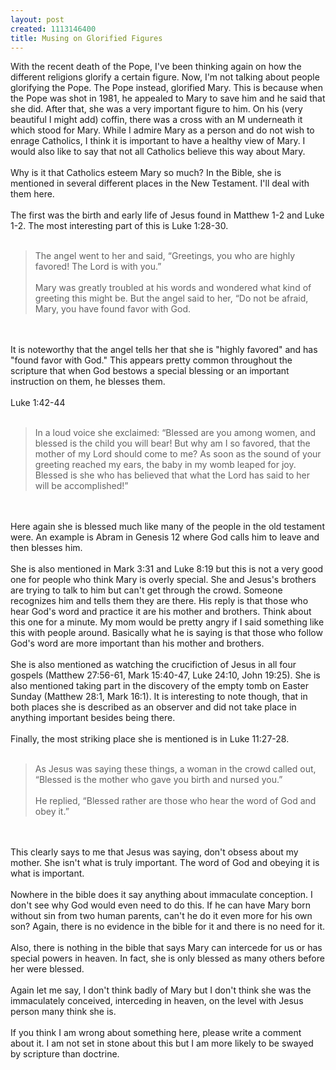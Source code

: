 ```yaml
--- 
layout: post
created: 1113146400
title: Musing on Glorified Figures
---
```

With the recent death of the Pope, I've been thinking again on how the different religions glorify a certain figure.  Now, I'm not talking about people glorifying the Pope.  The Pope instead, glorified Mary.  This is because when the Pope was shot in 1981, he appealed to Mary to save him and he said that she did.  After that, she was a very important figure to him.  On his (very beautiful I might add) coffin, there was a cross with an M underneath it which stood for Mary.   While I admire Mary as a person and do not wish to enrage Catholics, I think it is important to have a healthy view of Mary.  I would also like to say that not all Catholics believe this way about Mary.<br /><br />Why is it that Catholics esteem Mary so much?  In the Bible, she is mentioned in several different places in the New Testament.  I'll deal with them here.<br /><br />The first was the birth and early life of Jesus found in Matthew 1-2 and Luke 1-2.  The most interesting part of this is Luke 1:28-30.<br /><br /><blockquote>The angel went to her and said, “Greetings, you who are highly favored! The Lord is with you.”<br /><br />   Mary was greatly troubled at his words and wondered what kind of greeting this might be. But the angel said to her, “Do not be afraid, Mary, you have found favor with God. </blockquote><br /><br />It is noteworthy that the angel tells her that she is "highly favored" and has "found favor with God."  This appears pretty common throughout the scripture that when God bestows a special blessing or an important instruction on them, he blesses them.<br /><br />Luke 1:42-44<br /><br /><blockquote>In a loud voice she exclaimed: “Blessed are you among women, and blessed is the child you will bear! But why am I so favored, that the mother of my Lord should come to me? As soon as the sound of your greeting reached my ears, the baby in my womb leaped for joy.  Blessed is she who has believed that what the Lord has said to her will be accomplished!”</blockquote><br /><br />Here again she is blessed much like many of the people in the old testament were.  An example is Abram in Genesis 12 where God calls him to leave and then blesses him.<br /><br />She is also mentioned in Mark 3:31 and Luke 8:19 but this is not a very good one for people who think Mary is overly special.  She and Jesus's brothers are trying to talk to him but can't get through the crowd.  Someone recognizes him and tells them they are there.  His reply is that those who hear God's word and practice it are his mother and brothers.  Think about this one for a minute.  My mom would be pretty angry if I said something like this with people around.  Basically what he is saying is that those who follow God's word are more important than his mother and brothers.<br /><br />She is also mentioned as watching the crucifiction of Jesus in all four gospels (Matthew 27:56-61, Mark 15:40-47, Luke 24:10, John 19:25).  She is also mentioned taking part in the discovery of the empty tomb on Easter Sunday (Matthew 28:1, Mark 16:1).  It is interesting to note though, that in both places she is described as an observer and did not take place in anything important besides being there.<br /><br />Finally, the most striking place she is mentioned is in Luke 11:27-28.<br /><br /><blockquote>As Jesus was saying these things, a woman in the crowd called out, “Blessed is the mother who gave you birth and nursed you.”<br /><br />He replied, “Blessed rather are those who hear the word of God and obey it.” </blockquote><br /><br />This clearly says to me that Jesus was saying, don't obsess about my mother.  She isn't what is truly important.  The word of God and obeying it is what is important.<br /><br />Nowhere in the bible does it say anything about immaculate conception.  I don't see why God would even need to do this.  If he can have Mary born without sin from two human parents, can't he do it even more for his own son?  Again, there is no evidence in the bible for it and there is no need for it.<br /><br />Also, there is nothing in the bible that says Mary can intercede for us or has special powers in heaven.  In fact, she is only blessed as many others before her were blessed.  <br /><br />Again let me say, I don't think badly of Mary but I don't think she was the immaculately conceived, interceding in heaven, on the level with Jesus person many think she is.<br /><br />If you think I am wrong about something here, please write a comment about it.  I am not set in stone about this but I am more likely to be swayed by scripture than doctrine.
